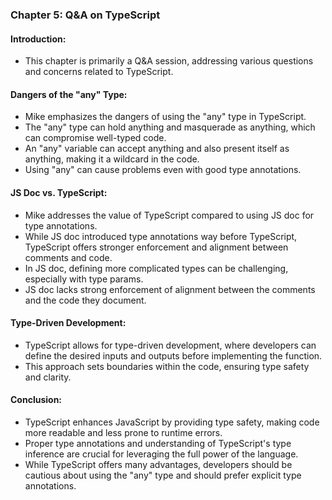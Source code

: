 ### Chapter 5: Q&A on TypeScript

#### Introduction:
- This chapter is primarily a Q&A session, addressing various questions and concerns related to TypeScript.

#### Dangers of the "any" Type:
- Mike emphasizes the dangers of using the "any" type in TypeScript.
- The "any" type can hold anything and masquerade as anything, which can compromise well-typed code.
- An "any" variable can accept anything and also present itself as anything, making it a wildcard in the code.
- Using "any" can cause problems even with good type annotations.

#### JS Doc vs. TypeScript:
- Mike addresses the value of TypeScript compared to using JS doc for type annotations.
- While JS doc introduced type annotations way before TypeScript, TypeScript offers stronger enforcement and alignment between comments and code.
- In JS doc, defining more complicated types can be challenging, especially with type params.
- JS doc lacks strong enforcement of alignment between the comments and the code they document.

#### Type-Driven Development:
- TypeScript allows for type-driven development, where developers can define the desired inputs and outputs before implementing the function.
- This approach sets boundaries within the code, ensuring type safety and clarity.

#### Conclusion:
- TypeScript enhances JavaScript by providing type safety, making code more readable and less prone to runtime errors.
- Proper type annotations and understanding of TypeScript's type inference are crucial for leveraging the full power of the language.
- While TypeScript offers many advantages, developers should be cautious about using the "any" type and should prefer explicit type annotations.
